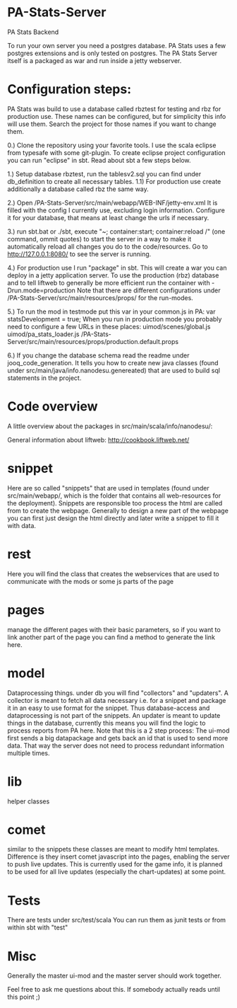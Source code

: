 PA-Stats-Server
===============

PA Stats Backend

To run your own server you need a postgres database. PA Stats uses a few postgres extensions and is only tested on postgres.
The PA Stats Server itself is a packaged as war and run inside a jetty webserver.

Configuration steps:
=====
PA Stats was build to use a database called rbztest for testing and rbz for production use. These names can be configured, but for simplicity this 
info will use them. Search the project for those names if you want to change them.

0.)
Clone the repository using your favorite tools. I use the scala eclipse from typesafe with some git-plugin. To create eclipse project configuration
you can run "eclipse" in sbt. Read about sbt a few steps below.

1.) Setup database rbztest, run the tablesv2.sql you can find under db_definition to create all necessary tables.
1.1) For production use create additionally a database called rbz the same way.

2.) Open /PA-Stats-Server/src/main/webapp/WEB-INF/jetty-env.xml It is filled with the config I currently use, excluding login information.
Configure it for your database, that means at least change the urls if necessary.

3.) run sbt.bat or ./sbt, execute "~; container:start; container:reload /" (one command, ommit quotes) to start the server in a way to make it automatically reload all changes you do to the code/resources. Go to http://127.0.0.1:8080/ to see the server is running.

4.) For production use I run "package" in sbt. This will create a war you can deploy in a jetty application server. To use the production (rbz) database and to tell liftweb to generally be more efficient run the container with -Drun.mode=production Note that there are different configurations under /PA-Stats-Server/src/main/resources/props/ for the run-modes.

5.) To run the mod in testmode put this var in your common.js in PA:
var statsDevelopment = true;
When you run in production mode you probably need to configure a few URLs in these places:
uimod/scenes/global.js
uimod/pa_stats_loader.js
/PA-Stats-Server/src/main/resources/props/production.default.props

6.) If you change the database schema read the readme under jooq_code_generation. It tells you how to create new java classes (found under src/main/java/info.nanodesu.genereated) that are used to build sql statements in the project.

Code overview
==

A little overview about the packages in src/main/scala/info/nanodesu/:

General information about liftweb: http://cookbook.liftweb.net/

snippet
=======
Here are so called "snippets" that are used in templates (found under src/main/webapp/, which is the folder that contains all web-resources for the deployment). Snippets are responsible too process the html are called from to create the webpage. Generally to design a new part of the webpage you can first just design the html directly and later write a snippet to fill it with data.

rest
====
Here you will find the class that creates the webservices that are used to communicate with the mods or some js parts of the page

pages
=====
manage the different pages with their basic parameters, so if you want to link another part of the page you can find a method to generate the link here.

model
=====
Dataprocessing things. under db you will find "collectors" and "updaters". A collector is meant to fetch all data necessary i.e. for a snippet and package it in an easy to use format for the snippet. Thus database-access and dataprocessing is not part of the snippets.
An updater is meant to update things in the database, currently this means you will find the logic to process reports from PA here. Note that this is a 2 step process: The ui-mod first sends a big datapackage and gets back an id that is used to send more data. That way the server does not need to process redundant information multiple times.

lib
===
helper classes

comet
=====
similar to the snippets these classes are meant to modify html templates. Difference is they insert comet javascript into the pages, enabling the server to push live updates. This is currently used for the game info, it is planned to be used for all live updates (especially the chart-updates) at some point.

Tests
=====
There are tests under src/test/scala
You can run them as junit tests or from within sbt with "test"


Misc
===

Generally the master ui-mod and the master server should work together.

Feel free to ask me questions about this. If somebody actually reads until this point ;)
